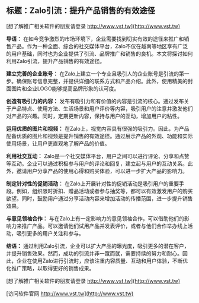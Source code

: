 ## **标题：Zalo引流：提升产品销售的有效途径**

[想了解推广相关软件的朋友请登录 http://www.vst.tw](http://www.vst.tw)

**导语：**
在如今竞争激烈的市场环境下，企业需要找到切实有效的途径来推广和销售产品。作为一种全面、综合的社交媒体平台，Zalo不仅在越南等地区享有广泛的用户基础，同时也为企业提供了引流、品牌推广和销售的良机。本文将探讨如何利用Zalo引流，提升产品销售的有效途径。

**建立完善的企业账号：**
在Zalo上建立一个专业且吸引人的企业账号是引流的第一步。确保账号信息完整，并提供详细的联系方式和产品介绍。此外，使用精美的封面图片和企业LOGO能够提高品牌形象的认可度。

**创造有吸引力的内容：**
发布有吸引力和有价值的内容是引流的核心。通过发布关于产品特点、使用方法、生活场景和用户评价等内容，吸引用户的注意并激发他们对产品的兴趣。同时，定期更新内容，保持与用户的互动，增加用户的粘性。

**运用优质的图片和视频：**
在Zalo上，视觉内容具有很强的吸引力。因此，为产品配备优质的图片和视频是提升销售的有效途径。通过展示产品的外观、功能和实际使用场景，让用户更直观地了解产品的价值。

**利用社交互动：**
Zalo是一个社交媒体平台，用户之间可以进行评论、分享和点赞等互动。企业可以通过积极参与用户的评论和回复，建立起与用户的互动关系。此外，邀请用户分享产品的使用心得和购买体验，可以进一步扩大产品的影响力。

**制定针对性的促销活动：**
在Zalo上开展针对性的促销活动是吸引用户的重要手段。例如，组织限时折扣、赠品活动或者参与抽奖等，都可以有效激发用户的购买欲望。同时，鼓励用户通过分享活动内容来增加活动的传播范围，进一步提升销售效果。

**与意见领袖合作：**
与在Zalo上有一定影响力的意见领袖合作，可以借助他们的影响力来推广产品。可以邀请他们试用产品并发表评价，或者与他们合作举办线上活动，吸引更多的用户关注和参与。

**结语：**
通过利用Zalo引流，企业可以扩大产品的曝光度，吸引更多的潜在客户，并提升销售效果。然而，成功的引流并非一蹴而就，需要持续的努力和耐心。因此，企业在使用Zalo进行引流时，应该注重内容质量、互动和用户体验，不断优化推广策略，以取得更好的销售成果。

[想了解推广相关软件的朋友请登录 http://www.vst.tw](http://www.vst.tw)


[访问软件官网 http://www.vst.tw](http://www.vst.tw)
